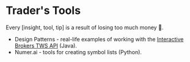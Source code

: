 # Trader's Tools
Every [insight, tool, tip] is a result of losing too much money :crocodile:.

* Design Patterns - real-life examples of working with the [Interactive Brokers TWS API](https://interactivebrokers.github.io/tws-api/) (Java).
* Numer.ai - tools for creating symbol lists (Python).

